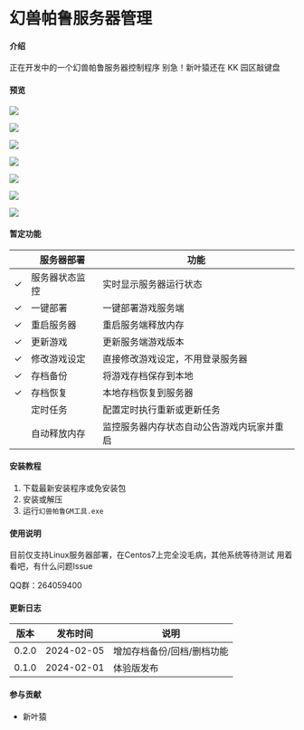 # 幻兽帕鲁服务器管理

#### 介绍

正在开发中的一个幻兽帕鲁服务器控制程序
别急！新叶猿还在 KK 园区敲键盘

#### 预览

![](https://gitee.com/haibiaoG/pal-server-admin/raw/master/assets/images/2024-02-05_13-33-31.png)

![](https://gitee.com/haibiaoG/pal-server-admin/raw/master/assets/images/2024-02-05_13-34-31.png)

![](https://gitee.com/haibiaoG/pal-server-admin/raw/master/assets/images/2024-02-05_13-34-24.png)

![](https://gitee.com/haibiaoG/pal-server-admin/raw/master/assets/images/2024-02-05_13-35-06.png)

![](https://gitee.com/haibiaoG/pal-server-admin/raw/master/assets/images/2024-02-05_13-35-30.png)

![](https://gitee.com/haibiaoG/pal-server-admin/raw/master/assets/images/2024-02-05_13-35-40.png)

![](https://gitee.com/haibiaoG/pal-server-admin/raw/master/assets/images/2024-02-05_13-36-01.png)

#### 暂定功能

|     | 服务器部署     | 功能                                       |
| --- | -------------- | ------------------------------------------ |
| ✓   | 服务器状态监控 | 实时显示服务器运行状态                     |
| ✓   | 一键部署       | 一键部署游戏服务端                         |
| ✓   | 重启服务器     | 重启服务端释放内存                         |
| ✓   | 更新游戏       | 更新服务端游戏版本                         |
| ✓   | 修改游戏设定   | 直接修改游戏设定，不用登录服务器           |
| ✓   | 存档备份       | 将游戏存档保存到本地                       |
| ✓   | 存档恢复       | 本地存档恢复到服务器                       |
|     | 定时任务       | 配置定时执行重新或更新任务                 |
|     | 自动释放内存   | 监控服务器内存状态自动公告游戏内玩家并重启 |

#### 安装教程

1. 下载最新安装程序或免安装包
2. 安装或解压
3. 运行`幻兽帕鲁GM工具.exe`

#### 使用说明

目前仅支持Linux服务器部署，在Centos7上完全没毛病，其他系统等待测试
用着看吧，有什么问题Issue

QQ群：264059400

#### 更新日志

| 版本  | 发布时间   | 说明                       |
| ----- | ---------- | -------------------------- |
| 0.2.0 | 2024-02-05 | 增加存档备份/回档/删档功能 |
| 0.1.0 | 2024-02-01 | 体验版发布                 |

#### 参与贡献

-   新叶猿
